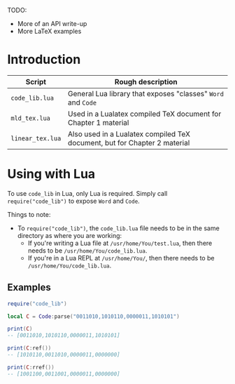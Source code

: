 
TODO:
- More of an API write-up
- More LaTeX examples

# Introduction

Script | Rough description
-- | --
`code_lib.lua`   | General Lua library that exposes "classes" `Word` and `Code`
`mld_tex.lua`    | Used in a Lualatex compiled TeX document for Chapter 1 material
`linear_tex.lua` | Also used in a Lualatex compiled TeX document, but for Chapter 2 material

# Using with Lua

To use `code_lib` in Lua, only Lua is required.
Simply call `require("code_lib")` to expose `Word` and `Code`.

Things to note:
- To `require("code_lib")`, the `code_lib.lua` file needs to be in the same directory as where
you are working:
    - If you're writing a Lua file at `/usr/home/You/test.lua`,
    then there needs to be `/usr/home/You/code_lib.lua`.
    - If you're in a Lua REPL at `/usr/home/You/`,
    then there needs to be `/usr/home/You/code_lib.lua`.

## Examples

```lua
require("code_lib")

local C = Code:parse("0011010,1010110,0000011,1010101")

print(C)
-- [0011010,1010110,0000011,1010101]

print(C:ref())
-- [1010110,0011010,0000011,0000000]

print(C:rref())
-- [1001100,0011001,0000011,0000000]
```

